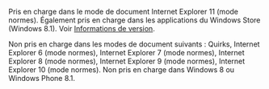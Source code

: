 Pris en charge dans le mode de document Internet Explorer 11 \(mode normes\). Également pris en charge dans les applications du Windows Store \(Windows 8.1\). Voir [Informations de version](../../../javascript/reference/javascript-version-information.md).  
  
 Non pris en charge dans les modes de document suivants : Quirks, Internet Explorer 6 \(mode normes\), Internet Explorer 7 \(mode normes\), Internet Explorer 8 \(mode normes\), Internet Explorer 9 \(mode normes\), Internet Explorer 10 \(mode normes\). Non pris en charge dans Windows 8 ou Windows Phone 8.1.